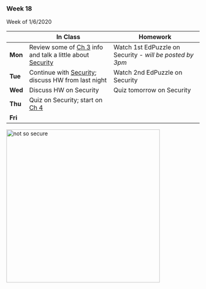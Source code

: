 <meta http-equiv="refresh" content="300"/>

### Week 18  
Week of 1/6/2020 

  |       |In Class               |Homework   |
  |-------|---------              |---------  |
  |**Mon**|Review some of [Ch 3](/ap/curriculum/3/) info and talk a little about [Security](/ap/curriculum/understanding_technology/security/)|Watch 1st EdPuzzle on Security - *will be posted by 3pm*|
  |**Tue**|Continue with [Security](/ap/curriculum/understanding_technology/security/); discuss HW from last night|Watch 2nd EdPuzzle on Security|
  |**Wed**|Discuss HW on Security| Quiz tomorrow on Security|
  |**Thu**|Quiz on Security; start on [Ch 4](/ap/curriculum/4/) ||
  |**Fri**| ||

<img src="https://preview.redd.it/eafhy86n5e541.jpg?width=960&crop=smart&auto=webp&s=02a67930b4e5a835eb74f034f98a1e4ad2074607" alt="not so secure" height="400">